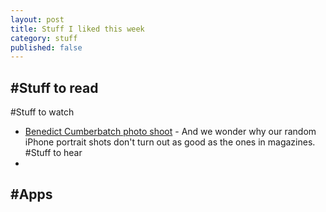 ```yaml
---
layout: post
title: Stuff I liked this week
category: stuff  
published: false
---
```

#Stuff to read 
- 
#Stuff to watch
- [Benedict Cumberbatch photo shoot](https://www.youtube.com/watch?v=X7QXXrCx-G0) - And we wonder why our random iPhone portrait shots don't turn out as good as the ones in magazines.
#Stuff to hear
- 
#Apps
- 